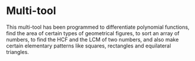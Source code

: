 # Multi-tool
This multi-tool has been programmed to differentiate polynomial functions, find the area of certain types of geometrical figures, to sort an array of numbers, to find the HCF and the LCM of two numbers, and also make certain elementary patterns like squares, rectangles and equilateral triangles.
